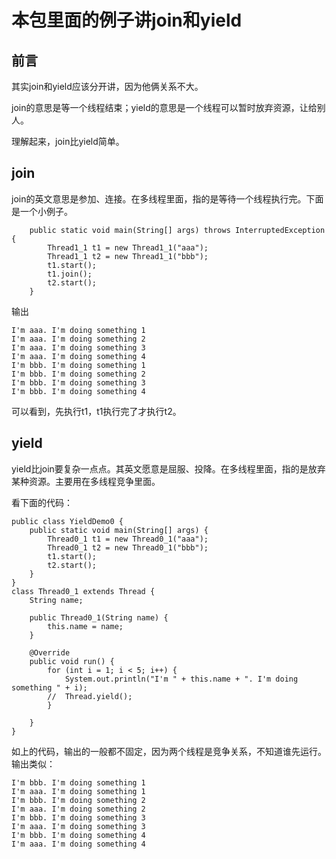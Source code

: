 # 本包里面的例子讲join和yield

## 前言

其实join和yield应该分开讲，因为他俩关系不大。

join的意思是等一个线程结束；yield的意思是一个线程可以暂时放弃资源，让给别人。

理解起来，join比yield简单。

## join

join的英文意思是参加、连接。在多线程里面，指的是等待一个线程执行完。下面是一个小例子。

```
	public static void main(String[] args) throws InterruptedException {
		Thread1_1 t1 = new Thread1_1("aaa");
		Thread1_1 t2 = new Thread1_1("bbb");
		t1.start();
		t1.join();
		t2.start();	
	}
```

输出

```
I'm aaa. I'm doing something 1
I'm aaa. I'm doing something 2
I'm aaa. I'm doing something 3
I'm aaa. I'm doing something 4
I'm bbb. I'm doing something 1
I'm bbb. I'm doing something 2
I'm bbb. I'm doing something 3
I'm bbb. I'm doing something 4

```
可以看到，先执行t1，t1执行完了才执行t2。

## yield

yield比join要复杂一点点。其英文愿意是屈服、投降。在多线程里面，指的是放弃某种资源。主要用在多线程竞争里面。

看下面的代码：

```
public class YieldDemo0 {
	public static void main(String[] args) {
		Thread0_1 t1 = new Thread0_1("aaa");
		Thread0_1 t2 = new Thread0_1("bbb");
		t1.start();
		t2.start();
	}
}
class Thread0_1 extends Thread {
	String name;

	public Thread0_1(String name) {
		this.name = name;
	}

	@Override
	public void run() {
		for (int i = 1; i < 5; i++) {
			System.out.println("I'm " + this.name + ". I'm doing something " + i);
		//	Thread.yield();
		}

	}
}
```
如上的代码，输出的一般都不固定，因为两个线程是竞争关系，不知道谁先运行。
输出类似：

```
I'm bbb. I'm doing something 1
I'm aaa. I'm doing something 1
I'm bbb. I'm doing something 2
I'm aaa. I'm doing something 2
I'm bbb. I'm doing something 3
I'm aaa. I'm doing something 3
I'm bbb. I'm doing something 4
I'm aaa. I'm doing something 4

```
